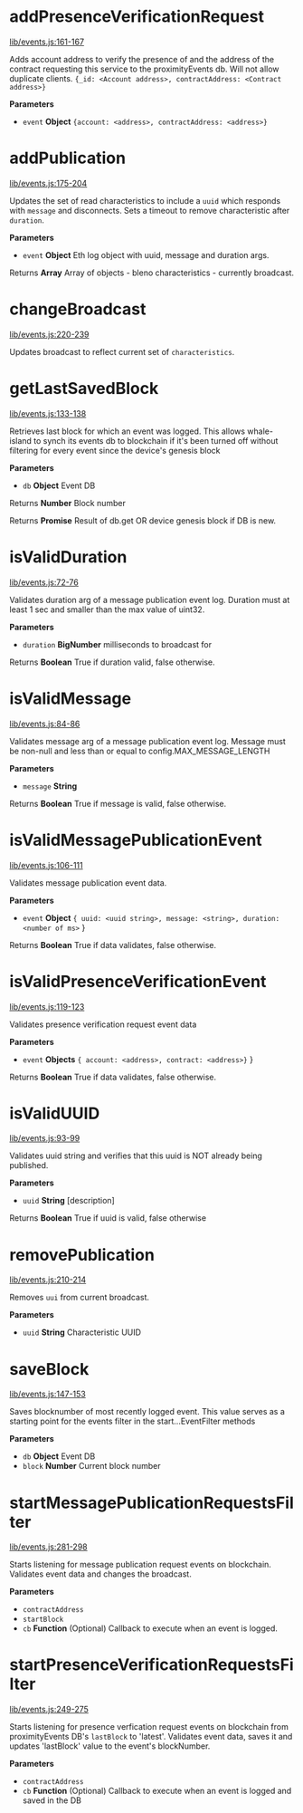 # addPresenceVerificationRequest

[lib/events.js:161-167](https://github.com/animist-io/whale-island/blob/445530732f0628f90c45edc26ffa7d2fbd64dc61/lib/events.js#L161-L167 "Source code on GitHub")

Adds account address to verify the presence of and the address of the contract requesting this service 
to the proximityEvents db. Will not allow duplicate clients.
`{_id: <Account address>, contractAddress: <Contract address>}`

**Parameters**

-   `event` **Object** `{account: <address>, contractAddress: <address>}`

# addPublication

[lib/events.js:175-204](https://github.com/animist-io/whale-island/blob/445530732f0628f90c45edc26ffa7d2fbd64dc61/lib/events.js#L175-L204 "Source code on GitHub")

Updates the set of read characteristics to include a `uuid` which responds with `message`
and disconnects. Sets a timeout to remove characteristic after `duration`.

**Parameters**

-   `event` **Object** Eth log object with uuid, message and duration args.

Returns **Array** Array of objects - bleno characteristics - currently broadcast.

# changeBroadcast

[lib/events.js:220-239](https://github.com/animist-io/whale-island/blob/445530732f0628f90c45edc26ffa7d2fbd64dc61/lib/events.js#L220-L239 "Source code on GitHub")

Updates broadcast to reflect current set of `characteristics`.

# getLastSavedBlock

[lib/events.js:133-138](https://github.com/animist-io/whale-island/blob/445530732f0628f90c45edc26ffa7d2fbd64dc61/lib/events.js#L133-L138 "Source code on GitHub")

Retrieves last block for which an event was logged. This allows whale-island to synch its 
events db to blockchain if it's been turned off without filtering for every event since
the device's genesis block

**Parameters**

-   `db` **Object** Event DB

Returns **Number** Block number

Returns **Promise** Result of db.get OR device genesis block if DB is new.

# isValidDuration

[lib/events.js:72-76](https://github.com/animist-io/whale-island/blob/445530732f0628f90c45edc26ffa7d2fbd64dc61/lib/events.js#L72-L76 "Source code on GitHub")

Validates duration arg of a message publication event log. Duration must at least 1 sec and 
smaller than the max value of uint32.

**Parameters**

-   `duration` **BigNumber** milliseconds to broadcast for

Returns **Boolean** True if duration valid, false otherwise.

# isValidMessage

[lib/events.js:84-86](https://github.com/animist-io/whale-island/blob/445530732f0628f90c45edc26ffa7d2fbd64dc61/lib/events.js#L84-L86 "Source code on GitHub")

Validates message arg of a message publication event log. Message must be non-null and
less than or equal to config.MAX_MESSAGE_LENGTH

**Parameters**

-   `message` **String** 

Returns **Boolean** True if message is valid, false otherwise.

# isValidMessagePublicationEvent

[lib/events.js:106-111](https://github.com/animist-io/whale-island/blob/445530732f0628f90c45edc26ffa7d2fbd64dc61/lib/events.js#L106-L111 "Source code on GitHub")

Validates message publication event data.

**Parameters**

-   `event` **Object** `{ uuid: <uuid string>, message: <string>, duration: <number of ms>` }

Returns **Boolean** True if data validates, false otherwise.

# isValidPresenceVerificationEvent

[lib/events.js:119-123](https://github.com/animist-io/whale-island/blob/445530732f0628f90c45edc26ffa7d2fbd64dc61/lib/events.js#L119-L123 "Source code on GitHub")

Validates presence verification request event data

**Parameters**

-   `event` **Objects** `{ account: <address>, contract: <address>}` }

Returns **Boolean** True if data validates, false otherwise.

# isValidUUID

[lib/events.js:93-99](https://github.com/animist-io/whale-island/blob/445530732f0628f90c45edc26ffa7d2fbd64dc61/lib/events.js#L93-L99 "Source code on GitHub")

Validates uuid string and verifies that this uuid is NOT already being published.

**Parameters**

-   `uuid` **String** [description]

Returns **Boolean** True if uuid is valid, false otherwise

# removePublication

[lib/events.js:210-214](https://github.com/animist-io/whale-island/blob/445530732f0628f90c45edc26ffa7d2fbd64dc61/lib/events.js#L210-L214 "Source code on GitHub")

Removes `uui` from current broadcast.

**Parameters**

-   `uuid` **String** Characteristic UUID

# saveBlock

[lib/events.js:147-153](https://github.com/animist-io/whale-island/blob/445530732f0628f90c45edc26ffa7d2fbd64dc61/lib/events.js#L147-L153 "Source code on GitHub")

Saves blocknumber of most recently logged event. This value serves as a starting point for the 
events filter in the start...EventFilter methods

**Parameters**

-   `db` **Object** Event DB
-   `block` **Number** Current block number

# startMessagePublicationRequestsFilter

[lib/events.js:281-298](https://github.com/animist-io/whale-island/blob/445530732f0628f90c45edc26ffa7d2fbd64dc61/lib/events.js#L281-L298 "Source code on GitHub")

Starts listening for message publication request events on blockchain. Validates event data and changes the broadcast.

**Parameters**

-   `contractAddress`  
-   `startBlock`  
-   `cb` **Function** (Optional) Callback to execute when an event is logged.

# startPresenceVerificationRequestsFilter

[lib/events.js:249-275](https://github.com/animist-io/whale-island/blob/445530732f0628f90c45edc26ffa7d2fbd64dc61/lib/events.js#L249-L275 "Source code on GitHub")

Starts listening for presence verfication request events on blockchain from proximityEvents DB's 
`lastBlock` to 'latest'. Validates event data, saves it and updates 'lastBlock' value to the 
event's blockNumber.

**Parameters**

-   `contractAddress`  
-   `cb` **Function** (Optional) Callback to execute when an event is logged and saved in the DB
